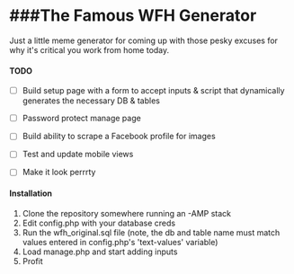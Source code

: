 ###The Famous WFH Generator
===

Just a little meme generator for coming up with those pesky excuses for why it's critical you work from home today. 


#### TODO

- [ ] Build setup page with a form to accept inputs & script that dynamically generates the necessary DB & tables
- [ ] Password protect manage page
- [ ] Build ability to scrape a Facebook profile for images
- [ ] Test and update mobile views
- [ ] Make it look perrrty



#### Installation


1. Clone the repository somewhere running an -AMP stack
2. Edit config.php with your database creds
3. Run the wfh_original.sql file (note, the db and table name must match values entered in config.php's 'text-values' variable)
4. Load manage.php and start adding inputs
5. Profit